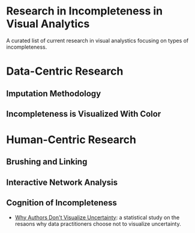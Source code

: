 # Research in Incompleteness in Visual Analytics
A curated list of current research in visual analystics focusing on types of incompleteness.

# Data-Centric Research

## Imputation Methodology

## Incompleteness is Visualized With Color

# Human-Centric Research

## Brushing and Linking

## Interactive Network Analysis

## Cognition of Incompleteness

- [Why Authors Don't Visualize Uncertainty](http://users.eecs.northwestern.edu/~jhullman/Value_of_Uncertainty_Vis_CR.pdf): a statistical study on the resaons why data practitioners choose not to visualize uncertainty.
